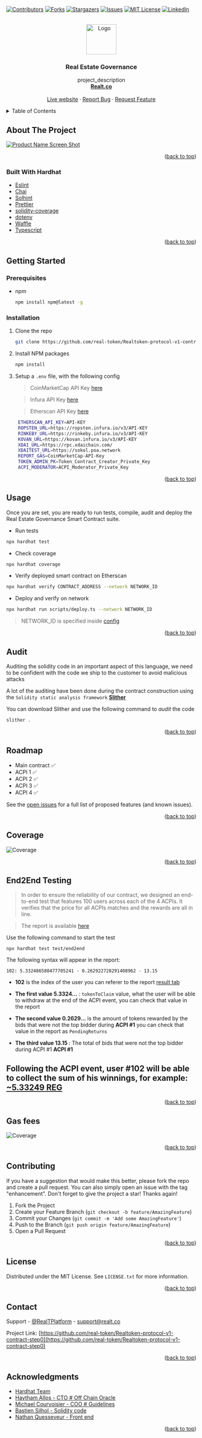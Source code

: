 <div id="top"></div>

[![Contributors][contributors-shield]][contributors-url]
[![Forks][forks-shield]][forks-url]
[![Stargazers][stars-shield]][stars-url]
[![Issues][issues-shield]][issues-url]
[![MIT License][license-shield]][license-url]
[![LinkedIn][linkedin-shield]][linkedin-url]

<!-- PROJECT LOGO -->
<br />
<div align="center">
  <a href="https://github.com/real-token/Realtoken-protocol-v1-contract-step0">
    <img src="images/logo.svg" alt="Logo" width="80" height="80">
  </a>

<h3 align="center">Real Estate Governance</h3>

  <p align="center">
    project_description
    <br />
    <a href="https://realt.co/"><strong>Realt.co</strong></a>
    <br />
    <br />
    <a href="https://github.com/real-token/Realtoken-protocol-v1-contract-step0">Live website</a>
    ·
    <a href="https://github.com/real-token/Realtoken-protocol-v1-contract-step0/issues">Report Bug</a>
    ·
    <a href="https://github.com/real-token/Realtoken-protocol-v1-contract-step0/issues">Request Feature</a>
  </p>
</div>



<!-- TABLE OF CONTENTS -->
<details>
  <summary>Table of Contents</summary>
  <ol>
    <li>
      <a href="#about-the-project">About The Project</a>
      <ul>
        <li><a href="#built-with-hardhat">Built With Hardhat</a></li>
      </ul>
    </li>
    <li>
      <a href="#getting-started">Getting Started</a>
      <ul>
        <li><a href="#prerequisites">Prerequisites</a></li>
        <li><a href="#installation">Installation</a></li>
      </ul>
    </li>
    <li><a href="#usage">Usage</a></li>
    <li><a href="#roadmap">Roadmap</a></li>
    <li><a href="#contributing">Contributing</a></li>
    <li><a href="#license">License</a></li>
    <li><a href="#contact">Contact</a></li>
    <li><a href="#acknowledgments">Acknowledgments</a></li>
  </ol>
</details>



<!-- ABOUT THE PROJECT -->
## About The Project

[![Product Name Screen Shot][product-screenshot]](https://example.com)

<p align="right">(<a href="#top">back to top</a>)</p>



### Built With Hardhat

* [Eslint](https://eslint.org/)
* [Chai](https://www.chaijs.com/guide/)
* [Solhint](https://github.com/protofire/solhint)
* [Prettier](https://github.com/prettier/prettier)
* [solidity-coverage](https://github.com/sc-forks/solidity-coverage)
* [dotenv](https://www.npmjs.com/package/dotenv)
* [Waffle](https://getwaffle.io/)
* [Typescript](https://www.typescriptlang.org/)

<p align="right">(<a href="#top">back to top</a>)</p>



<!-- GETTING STARTED -->
## Getting Started


### Prerequisites


* npm
  ```sh
  npm install npm@latest -g
  ```

### Installation

1. Clone the repo
   ```sh
   git clone https://github.com/real-token/Realtoken-protocol-v1-contract-step0.git
   ```
2. Install NPM packages
   ```sh
   npm install
   ```
3. Setup a `.env` file, with the following config

   >  CoinMarketCap API Key [here](https://coinmarketcap.com/api/pricing/)

   >  Infura API Key [here](https://infura.io/pricing)

   >  Etherscan API Key [here](https://etherscan.io/apis)

   ```sh
    ETHERSCAN_API_KEY=API-KEY
    ROPSTEN_URL=https://ropsten.infura.io/v3/API-KEY
    RINKEBY_URL=https://rinkeby.infura.io/v3/API-KEY
    KOVAN_URL=https://kovan.infura.io/v3/API-KEY
    XDAI_URL=https://rpc.xdaichain.com/
    XDAITEST_URL=https://sokol.poa.network
    REPORT_GAS=CoinMarketCap-API-Key
    TOKEN_ADMIN_PK=Token_Contract_Creator_Private_Key
    ACPI_MODERATOR=ACPI_Moderator_Private_Key
   ```

<p align="right">(<a href="#top">back to top</a>)</p>



<!-- USAGE EXAMPLES -->
## Usage

Once you are set, you are ready to run tests, compile, audit and deploy the Real Estate Governance Smart Contract suite.

+ Run tests
```sh
npx hardhat test
```
+ Check coverage
```sh
npx hardhat coverage
```
+ Verify deployed smart contract on Etherscan
```sh
npx hardhat verify CONTRACT_ADDRESS --network NETWORK_ID
```
+ Deploy and verify on network
```sh
npx hardhat run scripts/deploy.ts --network NETWORK_ID
```

> NETWORK_ID is specified inside [config](hardhat.config.ts)
<p align="right">(<a href="#top">back to top</a>)</p>

<!-- AUDIT -->
## Audit

Auditing the solidity code in an important aspect of this language, we need to be confident with the code we ship to the customer to avoid malicious attacks

A lot of the auditing have been done during the contract construction using the `Solidity static analysis framework` [**Slither**](https://github.com/crytic/slither)

You can download Slither and use the following command to _audit_ the code

```sh
slither .
```
<p align="right">(<a href="#top">back to top</a>)</p>


<!-- ROADMAP -->
## Roadmap

- Main contract ✅
- ACPI 1 ✅
- ACPI 2 ✅
- ACPI 3 ✅
- ACPI 4 ✅

See the [open issues](https://github.com/real-token/Realtoken-protocol-v1-contract-step0/issues) for a full list of proposed features (and known issues).

<p align="right">(<a href="#top">back to top</a>)</p>


<!-- COVERAGE -->
## Coverage

<img src="images/coverage.png" alt="Coverage">

<p align="right">(<a href="#top">back to top</a>)</p>

<!-- MASS TESTING -->
## End2End Testing

> In order to ensure the reliability of our contract, we designed an end-to-end test that features 100 users across each of the 4 ACPIs. It verifies that the price for all ACPIs matches and the rewards are all in line.

> The report is available [here](https://docs.google.com/spreadsheets/d/15VrGhLZ6GQ370HacbFeNl1vms_BwhxSOSbxK2alWs2E/edit?usp=sharing)

Use the following command to start the test

```
npx hardhat test test/end2end
```

The following syntax will appear in the report:

```
102: 5.332486580477705241 - 0.262922728291408962 - 13.15
```

+ **102** is the index of the user you can referer to the report [result tab](https://docs.google.com/spreadsheets/d/15VrGhLZ6GQ370HacbFeNl1vms_BwhxSOSbxK2alWs2E/edit#gid=1071362346)

+ **The first value 5.3324...** : `tokenToClaim` value, what the user will be able to withdraw at the end of the ACPI event, you can check that value in the report

+ **The second value 0.2629...** is the amount of tokens rewarded by the bids that were not the top bidder during **ACPI #1** you can check that value in the report as `PendingReturns`

+ **The third value 13.15** : The total of bids that were not the top bidder during ACPI #1 **ACPI #1**

## Following the ACPI event, user #102 will be able to collect the sum of his winnings, for example: <ins>~5.33249 REG</ins>
<p align="right">(<a href="#top">back to top</a>)</p>

<!-- GAS FEES -->
## Gas fees

<img src="images/gas.png" alt="Coverage">

<p align="right">(<a href="#top">back to top</a>)</p>

<!-- CONTRIBUTING -->
## Contributing


If you have a suggestion that would make this better, please fork the repo and create a pull request. You can also simply open an issue with the tag "enhancement".
Don't forget to give the project a star! Thanks again!

1. Fork the Project
2. Create your Feature Branch (`git checkout -b feature/AmazingFeature`)
3. Commit your Changes (`git commit -m 'Add some AmazingFeature'`)
4. Push to the Branch (`git push origin feature/AmazingFeature`)
5. Open a Pull Request

<p align="right">(<a href="#top">back to top</a>)</p>



<!-- LICENSE -->
## License

Distributed under the MIT License. See `LICENSE.txt` for more information.

<p align="right">(<a href="#top">back to top</a>)</p>



<!-- CONTACT -->
## Contact

Support - [@RealTPlatform](https://twitter.com/RealTPlatform) - support@realt.co

Project Link: [https://github.com/real-token/Realtoken-protocol-v1-contract-step0](https://github.com/real-token/Realtoken-protocol-v1-contract-step0)

<p align="right">(<a href="#top">back to top</a>)</p>



<!-- ACKNOWLEDGMENTS -->
## Acknowledgments

* [Hardhat Team](https://hardhat.org/)
* [Haytham Allos - CTO # Off Chain Oracle](https://www.linkedin.com/in/haythamallos/)
* [Michael Courvoisier - COO # Guidelines](https://github.com/Michael-RealT)
* [Bastien Silhol - Solidity code](https://github.com/chichke)
* [Nathan Quesseveur - Front end](https://www.linkedin.com/in/nathan-quesseveur-221a12145)

<p align="right">(<a href="#top">back to top</a>)</p>



<!-- MARKDOWN LINKS & IMAGES -->
<!-- https://www.markdownguide.org/basic-syntax/#reference-style-links -->
[contributors-shield]: https://img.shields.io/github/contributors/real-token/Realtoken-protocol-v1-contract-step0.svg?style=for-the-badge
[contributors-url]: https://github.com/real-token/Realtoken-protocol-v1-contract-step0/graphs/contributors
[forks-shield]: https://img.shields.io/github/forks/real-token/Realtoken-protocol-v1-contract-step0.svg?style=for-the-badge
[forks-url]: https://github.com/real-token/Realtoken-protocol-v1-contract-step0/network/members
[stars-shield]: https://img.shields.io/github/stars/real-token/Realtoken-protocol-v1-contract-step0.svg?style=for-the-badge
[stars-url]: https://github.com/real-token/Realtoken-protocol-v1-contract-step0/stargazers
[issues-shield]: https://img.shields.io/github/issues/real-token/Realtoken-protocol-v1-contract-step0.svg?style=for-the-badge
[issues-url]: https://github.com/real-token/Realtoken-protocol-v1-contract-step0/issues
[license-shield]: https://img.shields.io/github/license/real-token/Realtoken-protocol-v1-contract-step0.svg?style=for-the-badge
[license-url]: https://github.com/real-token/Realtoken-protocol-v1-contract-step0/blob/master/LICENSE.txt
[linkedin-shield]: https://img.shields.io/badge/-LinkedIn-black.svg?style=for-the-badge&logo=linkedin&colorB=555
[linkedin-url]: https://www.linkedin.com/company/realtplatform/
[product-screenshot]: images/screenshot.png